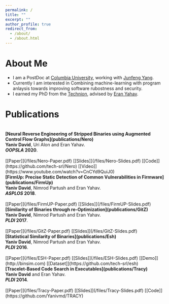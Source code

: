 ```yaml
---
permalink: /
title: ""
excerpt: ""
author_profile: true
redirect_from: 
  - /about/
  - /about.html
---
```


# About Me

* I am a PostDoc at [Columbia University](https://www.columbia.edu), working with [Junfeng Yang](http://www.cs.columbia.edu/~junfeng/).
* Currently I am interested in Combining machine-learning with program anlaysis towards improving software rubostness and security.
* I earned my PhD from the [Technion](https://www.technion.ac.il), advised by [Eran Yahav](https://www.cs.technion.ac.il/~yahave/).

# Publications



<br>
<b>[Neural Reverse Engineering of Stripped Binaries using Augmented Control Flow Graphs](publications/Nero)</b> <br>
<b>Yaniv David</b>, Uri Alon and Eran Yahav. <br>
<b><i>OOPSLA</i> 2020</b>.
<br><br>
[[Paper]](/files/Nero-Paper.pdf) [[Slides]](/files/Nero-Slides.pdf) [[Code]](https://github.com/tech-srl/Nero) [[Video]](https://www.youtube.com/watch?v=CnCYd9QuiJ0)

<br>
<b>[FirmUp: Precise Static Detection of Common Vulnerabilities in Firmware](publications/FirmUp)</b> <br>
<b>Yaniv David</b>, Nimrod Partush and Eran Yahav. <br>
<b><i>ASPLOS</i> 2018</b>.
<br><br>
[[Paper]](/files/FirmUP-Paper.pdf) [[Slides]](/files/FirmUP-Slides.pdf)

<br>
<b>[Similarity of Binaries through re-Optimization](publications/GitZ)</b> <br>
<b>Yaniv David</b>, Nimrod Partush and Eran Yahav. <br>
<b><i>PLDI</i> 2017</b>.
<br><br>
[[Paper]](/files/GitZ-Paper.pdf) [[Slides]](/files/GitZ-Slides.pdf)

<br>
<b>[Statistical Similarity of Binaries](publications/Esh)</b> <br>
<b>Yaniv David</b>, Nimrod Partush and Eran Yahav. <br>
<b><i>PLDI</i> 2016</b>.
<br><br>
[[Paper]](/files/ESH-Paper.pdf) [[Slides]](/files/ESH-Slides.pdf) [[Demo]](http://binsim.com) [[Dataset]](https://github.com/tech-srl/esh)

<br>
<b>[Tracelet-Based Code Search in Executables](publications/Tracy)</b> <br>
<b>Yaniv David</b> and Eran Yahav. <br>
<b><i>PLDI</i> 2014</b>.
<br><br>
[[Paper]](/files/Tracy-Paper.pdf) [[Slides]](/files/Tracy-Slides.pdf) [[Code]](https://github.com/Yanivmd/TRACY)